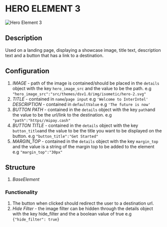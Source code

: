 # HERO ELEMENT 3

![Hero Element 3](https://i.postimg.cc/v80vDFR6/Screenshot-2022-09-06-115837.png)

## Description

Used on a landing page, displaying a showcase image, title text, description text and a button that has a link to a destination.

## Configuration

1. *IMAGE* - path of the image is contained/should be placed in the  `details` object with the key `hero_image_src` and the value to be the path. e.g `"hero_image_src":"src/themes/dsv1.0/img/isometic/hero-2.svg"`
2. *TITLE* - contained in `name`/`page input` e.g `'Welcome to InterIntel'`
*DESCRIPTION* - contained in `defaultValue` e.g `'The future is now'`
3. *BUTTON PATH* - contained in the `details` object with the key `path`and the value to be the url/link to the destination. e.g `"path":"https//mipay.cash"`
4. *BUTTON TITLE* - contained in the `details` object with the key `button_title`and the value to be the title you want to be displayed on the button. e.g `"button_title":"Get Started"`
5. *MARGIN_TOP* - contained in the `details` object with the key `margin_top` and the value is a string of the margin top to be added to the element e.g `"margin_top":"30px"`

## Structure

1. *BaseElement*

### Functionality

1. The button when clicked should redirect the user to a destination url.
2. *Hide Filter* - the image filter can be hidden through the details object with the key hide_filter and the a boolean value of true e.g `{"hide_filter": true}`
